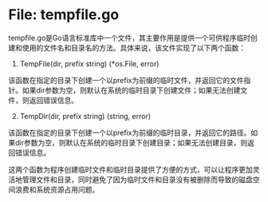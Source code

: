 # File: tempfile.go

tempfile.go是Go语言标准库中一个文件，其主要作用是提供一个可供程序临时创建和使用的文件名和目录名的方法。具体来说，该文件实现了以下两个函数：

1. TempFile(dir, prefix string) (*os.File, error)

该函数在指定的目录下创建一个以prefix为前缀的临时文件，并返回它的文件指针。如果dir参数为空，则默认在系统的临时目录下创建文件；如果无法创建文件，则返回错误信息。

2. TempDir(dir, prefix string) (string, error)

该函数在指定的目录下创建一个以prefix为前缀的临时目录，并返回它的路径。如果dir参数为空，则默认在系统的临时目录下创建目录；如果无法创建目录，则返回错误信息。

这两个函数为程序创建临时文件和临时目录提供了方便的方式，可以让程序更加灵活地管理文件和目录，同时避免了因为临时文件和目录没有被删除而导致的磁盘空间浪费和系统资源占用问题。

